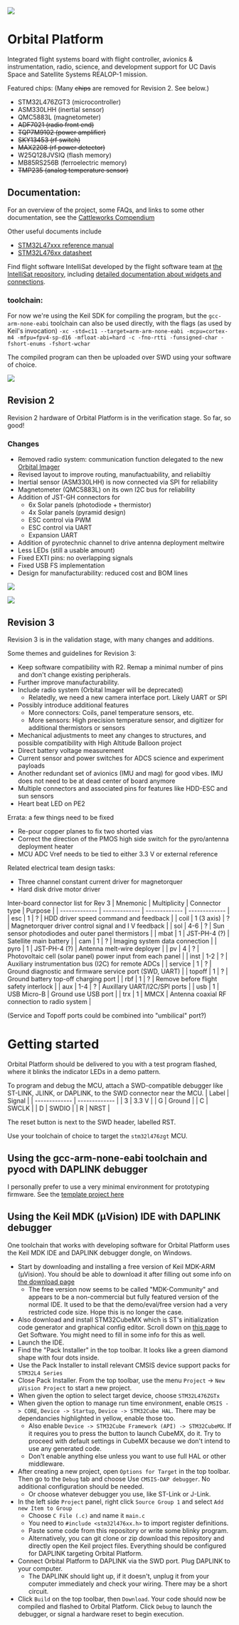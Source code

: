 ![](pictures/opr3-1.JPG)

# Orbital Platform

Integrated flight systems board with flight controller, avionics & instrumentation, radio, science, and development support for UC Davis Space and Satellite Systems REALOP-1 mission.

Featured chips: (Many ~~chips~~ are removed for Revision 2. See below.)
 - STM32L476ZGT3 (microcontroller)
 - ASM330LHH (inertial sensor)
 - QMC5883L (magnetometer)
 - ~~ADF7021 (radio front end)~~ 
 - ~~TQP7M9102 (power amplifier)~~ 
 - ~~SKY13453 (rf switch)~~
 - ~~MAX2208 (rf power detector)~~ 
 - W25Q128JVSIQ (flash memory) 
 - MB85RS256B (ferroelectric memory)
 - ~~TMP235 (analog temperature sensor)~~ 

## Documentation:

For an overview of the project, some FAQs, and links to some other documentation, see the [Cattleworks Compendium](https://docs.google.com/document/d/1Hi_DiSkjC-WS4wI39fk3itqsipQI5O-aAOiK9zkmOj8/edit#)

Other useful documents include
- [STM32L47xxx reference manual](https://www.st.com/resource/en/reference_manual/rm0351-stm32l47xxx-stm32l48xxx-stm32l49xxx-and-stm32l4axxx-advanced-armbased-32bit-mcus-stmicroelectronics.pdf)
- [STM32L476xx datasheet](https://www.st.com/resource/en/datasheet/stm32l476zg.pdf)

Find flight software IntelliSat developed by the flight software team at [the IntelliSat repository](https://github.com/Space-and-Satellite-Systems-UC-Davis/IntelliSat), including [detailed documentation about widgets and connections](https://github.com/Space-and-Satellite-Systems-UC-Davis/IntelliSat/blob/main/Manuals/OrbitalPlatform_Hardware/OP_Hardware.md). 

### toolchain:

For now we're using the Keil SDK for compiling the program, but the `gcc-arm-none-eabi` toolchain can also be used directly, with the flags (as used by Keil's invocation) `-xc -std=c11 --target=arm-arm-none-eabi -mcpu=cortex-m4 -mfpu=fpv4-sp-d16 -mfloat-abi=hard -c
-fno-rtti -funsigned-char -fshort-enums -fshort-wchar`

The compiled program can then be uploaded over SWD using your software of choice.

![](pictures/r2-1.jpg)

## Revision 2

Revision 2 hardware of Orbital Platform is in the verification stage. So far, so good!

### Changes 
- Removed radio system: communication function delegated to the new [Orbital Imager](https://github.com/REALOP-ELEC/Orbital_Imager_LRes) 
- Revised layout to improve routing, manufactuability, and reliabiltiy
- Inertial sensor (ASM330LHH) is now connected via SPI for reliability
- Magnetometer (QMC5883L) on its own I2C bus for reliability
- Addition of JST-GH connectors for
  - 6x Solar panels (photodiode + thermistor)
  - 4x Solar panels (pyramid design) 
  - ESC control via PWM
  - ESC control via UART
  - Expansion UART
- Addition of pyrotechnic channel to drive antenna deployment meltwire
- Less LEDs (still a usable amount)
- Fixed EXTI pins: no overlapping signals
- Fixed USB FS implementation 
- Design for manufacturability: reduced cost and BOM lines

![](pictures/r1-1.jpg)

![](pictures/opr3-2.JPG)

## Revision 3

Revision 3 is in the validation stage, with many changes and additions. 

Some themes and guidelines for Revision 3: 
- Keep software compatibility with R2. Remap a minimal number of pins and don't change existing peripherals. 
- Further improve manufacturability.
- Include radio system (Orbital Imager will be deprecated)
  - Relatedly, we need a new camera interface port. Likely UART or SPI
- Possibly introduce additional features 
  - More connectors: Coils, panel temperature sensors, etc. 
  - More sensors: High precision temperature sensor, and digitizer for additional thermistors or sensors 
- Mechanical adjustments to meet any changes to structures, and possible compatibility with High Altitude Balloon project 
- Direct battery voltage measurement 
- Current sensor and power switches for ADCS science and experiment payloads
- Another redundant set of avionics (IMU and mag) for good vibes. IMU does not need to be at dead center of board anymore
- Multiple connectors and associated pins for features like HDD-ESC and sun sensors
- Heart beat LED on PE2 

Errata: a few things need to be fixed 
- Re-pour copper planes to fix two shorted vias
- Correct the direction of the PMOS high side switch for the pyro/antenna deployment heater
- MCU ADC Vref needs to be tied to either 3.3 V or external reference 

Related electrical team design tasks: 
- Three channel constant current driver for magnetorquer
- Hard disk drive motor driver

Inter-board connector list for Rev 3
| Mnemonic | Multiplicity | Connector type | Purpose |
| ------------- | ------------- | ------------- | ------------- |
| esc | 1 | ? | HDD driver speed command and feedback |
| coil | 1 (3 axis) | ? | Magnetorquer driver control signal and I V feedback |
| sol | 4-6 | ? | Sun sensor photodiodes and outer panel thermistors |
| mbat | 1 | JST-PH-4 (?) | Satellite main battery |
| cam | 1 | ? | Imaging system data connection | 
| pyro | 1 | JST-PH-4 (?) | Antenna melt-wire deployer |
| pv | 4 | ? | Photovoltaic cell (solar panel) power input from each panel |
| inst | 1-2 | ? | Auxiliary instrumentation bus (I2C) for remote ADCs |
| service | 1 | ? | Ground diagnostic and firmware service port (SWD, UART) | 
| topoff | 1 | ? | Ground battery top-off charging port |
| rbf | 1 | ? | Remove before flight safety interlock |
| aux | 1-4 | ? | Auxillary UART/I2C/SPI ports | 
| usb | 1 | USB Micro-B | Ground use USB port |
| trx | 1 | MMCX | Antenna coaxial RF connection to radio system |

(Service and Topoff ports could be combined into "umbilical" port?)

# Getting started

Orbital Platform should be delivered to you with a test program flashed, where it blinks the indicator LEDs in a demo pattern. 

To program and debug the MCU, attach a SWD-compatible debugger like ST-LINK, JLINK, or DAPLINK, to the SWD connector near the MCU. 
| Label | Signal |
| ------------- | ------------- |
| 3 | 3.3 V  |
| G | Ground |
| C | SWCLK  |
| D | SWDIO  |
| R | NRST   |

The reset button is next to the SWD header, labelled RST. 

Use your toolchain of choice to target the `stm32l476zgt` MCU. 

## Using the gcc-arm-none-eabi toolchain and pyocd with DAPLINK debugger
I personally prefer to use a very minimal environment for prototyping firmware. See the [template project here](https://github.com/uwu64/cg3-stm32l476)

## Using the Keil MDK (μVision) IDE with DAPLINK debugger

One toolchain that works with developing software for Orbital Platform uses the Keil MDK IDE and DAPLINK debugger dongle, on Windows. 
- Start by downloading and installing a free version of Keil MDK-ARM (μVision). You should be able to download it after filling out some info on [the download page](https://www.keil.com/demo/eval/arm.htm)
  - The free version now seems to be called "MDK-Community" and appears to be a non-commercial but fully featured version of the normal IDE. It used to be that the demo/eval/free version had a very restricted code size. Hope this is no longer the case.
- Also download and install STM32CubeMX which is ST's initialization code generator and graphical config editor. Scroll down on [this page](https://www.st.com/en/development-tools/stm32cubemx.html) to Get Software. You might need to fill in some info for this as well. 
- Launch the IDE.
- Find the "Pack Installer" in the top toolbar. It looks like a green diamond shape with four dots inside.
- Use the Pack Installer to install relevant CMSIS device support packs for `STM32L4 Series`
- Close Pack Installer. From the top toolbar, use the menu `Project` -> `New μVision Project` to start a new project.
- When given the option to select target device, choose `STM32L476ZGTx`
- When given the option to manage run time environment, enable `CMSIS -> CORE`, `Device -> Startup`, `Device -> STM32Cube HAL`. There may be dependancies highlighted in yellow, enable those too.
  - Also enable `Device -> STM32Cube Framework (API) -> STM32CubeMX`. If it requires you to press the button to launch CubeMX, do it. Try to proceed with default settings in CubeMX because we don't intend to use any generated code.
  - Don't enable anything else unless you want to use full HAL or other middleware.
- After creating a new project, open `Options for Target` in the top toolbar. Then go to the `Debug` tab and choose Use `CMSIS-DAP debugger`. No additional configuration should be needed.
  - Or choose whatever debugger you use, like ST-Link or J-Link.
- In the left side `Project` panel, right click `Source Group 1` and select `Add new Item to Group`
  - Choose `C File (.c)` and name it `main.c`
  - You need to `#include <stm32l476xx.h>` to import register definitions.
  - Paste some code from this repository or write some blinky program.
  - Alternatively, you can git clone or zip download this repository and directly open the Keil project files. Everything should be configured for DAPLINK targeting Orbital Platform.
- Connect Orbital Platform to DAPLINK via the SWD port. Plug DAPLINK to your computer.
  - The DAPLINK should light up, if it doesn't, unplug it from your computer immediately and check your wiring. There may be a short circuit.
- Click `Build` on the top toolbar, then `Download`. Your code should now be compiled and flashed to Orbital Platform. Click `Debug` to launch the debugger, or signal a hardware reset to begin execution.



